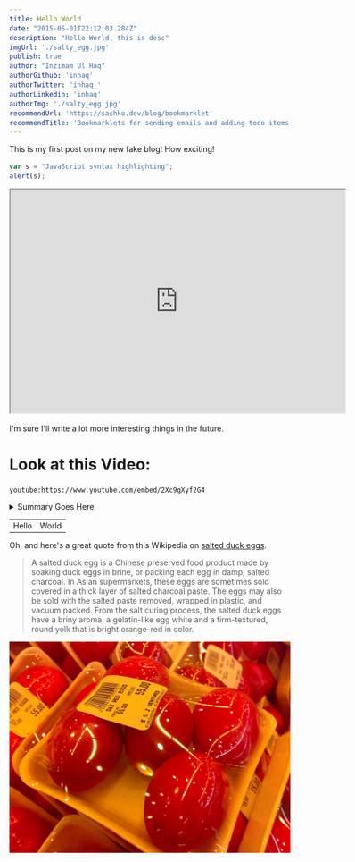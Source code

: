 ```yaml
---
title: Hello World
date: "2015-05-01T22:12:03.284Z"
description: "Hello World, this is desc"
imgUrl: './salty_egg.jpg'
publish: true
author: "Inzimam Ul Haq"
authorGithub: 'inhaq'
authorTwitter: 'inhaq_'
authorLinkedin: 'inhaq'
authorImg: './salty_egg.jpg'
recommendUrl: 'https://sashko.dev/blog/bookmarklet'
recommendTitle: 'Bookmarklets for sending emails and adding todo items'
---
```


This is my first post on my new fake blog! How exciting!

```javascript
var s = "JavaScript syntax highlighting";
alert(s);
```

<iframe src="https://www.example.com/" width="600" height="400"></iframe>

I'm sure I'll write a lot more interesting things in the future.

# Look at this Video:

`youtube:https://www.youtube.com/embed/2Xc9gXyf2G4`


<details>
  <summary>Summary Goes Here</summary>
  ...this is hidden, collapsable content...
</details>


<table>
  <tr><td>Hello</td><td>World</td>
</table>


Oh, and here's a great quote from this Wikipedia on
[salted duck eggs](https://en.wikipedia.org/wiki/Salted_duck_egg).

> A salted duck egg is a Chinese preserved food product made by soaking duck
> eggs in brine, or packing each egg in damp, salted charcoal. In Asian
> supermarkets, these eggs are sometimes sold covered in a thick layer of salted
> charcoal paste. The eggs may also be sold with the salted paste removed,
> wrapped in plastic, and vacuum packed. From the salt curing process, the
> salted duck eggs have a briny aroma, a gelatin-like egg white and a
> firm-textured, round yolk that is bright orange-red in color.

![Chinese Salty Egg](./salty_egg.jpg)
